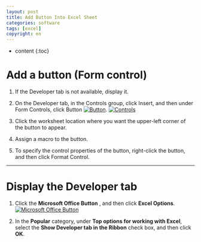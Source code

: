 ```yaml
---
layout: post
title: Add Button Into Excel Sheet
categories: software
tags: [excel]
copyright: en
---
```


* content
{:toc}

# Add a button (Form control)

1. If the Developer tab is not available, display it.

2. On the Developer tab, in the Controls group, click Insert, and then under Form Controls, click Button <a href="http://imgur.com/xcffH"><img src="http://i.imgur.com/xcffH.png" title="Hosted by imgur.com" alt="Button" /></a>. <a href="http://imgur.com/QdFxf"><img src="http://i.imgur.com/QdFxf.png" title="Hosted by imgur.com" alt="Controls" /></a>

3. Click the worksheet location where you want the upper-left corner of the button to appear.

4. Assign a macro to the button.

5. To specify the control properties of the button, right-click the button, and then click Format Control.

----

# Display the Developer tab

1. Click the <b>Microsoft Office Button</b> , and then click <b>Excel Options</b>.<a href="http://imgur.com/PKrxm"><img src="http://i.imgur.com/PKrxm.png" title="Hosted by imgur.com" alt="Microsoft Office Button" /></a>

2. In the <b>Popular</b> category, under <b>Top options for working with Excel</b>, select the <b>Show Developer tab in the Ribbon</b> check box, and then click <b>OK</b>.

